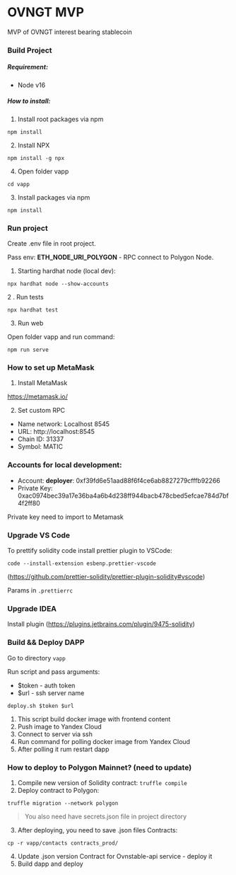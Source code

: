 # OVNGT MVP

MVP of OVNGT interest bearing stablecoin


### Build Project

##### Requirement:

- Node v16

##### How to install:

1. Install root packages via npm

`npm install`

2. Install NPX

`npm install -g npx`

4. Open folder vapp

`cd vapp`

3. Install packages via npm

`npm install`

### Run project

Create .env file in root project.

Pass env: **ETH_NODE_URI_POLYGON** - RPC connect to Polygon Node.

1. Starting hardhat node (local dev):

`
npx hardhat node --show-accounts
`

2 . Run tests

`
npx hardhat test
`

3. Run web

Open folder vapp and run command:

`npm run serve`

### How to set up MetaMask

1. Install MetaMask

https://metamask.io/

2. Set custom RPC

- Name network: Localhost 8545 
- URL: http://localhost:8545
- Chain ID: 31337
- Symbol: MATIC

### Accounts for local development:

- Account: **deployer**: 0xf39fd6e51aad88f6f4ce6ab8827279cfffb92266
- Private Key: 0xac0974bec39a17e36ba4a6b4d238ff944bacb478cbed5efcae784d7bf4f2ff80

Private key need to import to Metamask


### Upgrade VS Code

To prettify solidity code install prettier plugin to VSCode:

```
code --install-extension esbenp.prettier-vscode
```

(https://github.com/prettier-solidity/prettier-plugin-solidity#vscode)

Params in `.prettierrc`

### Upgrade IDEA

Install plugin (https://plugins.jetbrains.com/plugin/9475-solidity)


### Build && Deploy DAPP

Go to directory `vapp`

Run script and pass arguments:

- $token - auth token
- $url - ssh server name

`deploy.sh $token $url`

1) This script build docker image with frontend content
2) Push image to Yandex Cloud
3) Connect to server via ssh
4) Run command for polling docker image from Yandex Cloud
5) After polling it rum restart dapp


### How to deploy to Polygon Mainnet? (need to update)

1) Compile new version of Solidity contract: 
`truffle compile `
2) Deploy contract to Polygon:

`truffle migration --network polygon `

> You also need have secrets.json file in project directory

3) After deploying, you need to save .json files Contracts:

`cp -r vapp/contacts contracts_prod/`

4) Update .json version Contract for Ovnstable-api service - deploy it
5) Build dapp and deploy 
